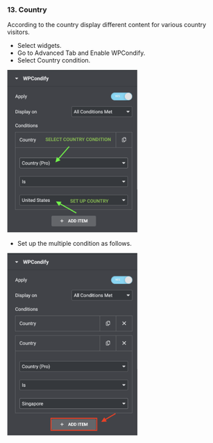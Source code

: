 ### 13. Country
According to the country display different content for various country visitors.

* Select widgets.
* Go to Advanced Tab and Enable WPCondify.
* Select Country condition.
<img src="/for_elementor/images/countryss1.png" alt="login" width="300"/>

* Set up the multiple condition as follows.
<img src="/for_elementor/images/countryss2.png" alt="login" width="300"/>